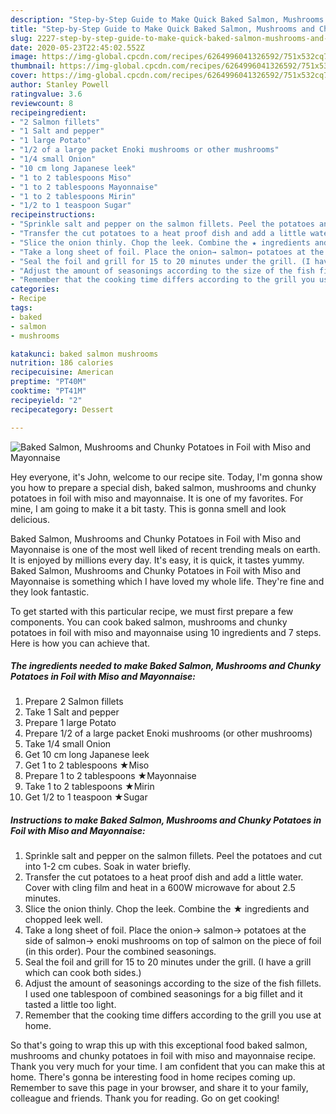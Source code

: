 ```yaml
---
description: "Step-by-Step Guide to Make Quick Baked Salmon, Mushrooms and Chunky Potatoes in Foil with Miso and Mayonnaise"
title: "Step-by-Step Guide to Make Quick Baked Salmon, Mushrooms and Chunky Potatoes in Foil with Miso and Mayonnaise"
slug: 2227-step-by-step-guide-to-make-quick-baked-salmon-mushrooms-and-chunky-potatoes-in-foil-with-miso-and-mayonnaise
date: 2020-05-23T22:45:02.552Z
image: https://img-global.cpcdn.com/recipes/6264996041326592/751x532cq70/baked-salmon-mushrooms-and-chunky-potatoes-in-foil-with-miso-and-mayonnaise-recipe-main-photo.jpg
thumbnail: https://img-global.cpcdn.com/recipes/6264996041326592/751x532cq70/baked-salmon-mushrooms-and-chunky-potatoes-in-foil-with-miso-and-mayonnaise-recipe-main-photo.jpg
cover: https://img-global.cpcdn.com/recipes/6264996041326592/751x532cq70/baked-salmon-mushrooms-and-chunky-potatoes-in-foil-with-miso-and-mayonnaise-recipe-main-photo.jpg
author: Stanley Powell
ratingvalue: 3.6
reviewcount: 8
recipeingredient:
- "2 Salmon fillets"
- "1 Salt and pepper"
- "1 large Potato"
- "1/2 of a large packet Enoki mushrooms or other mushrooms"
- "1/4 small Onion"
- "10 cm long Japanese leek"
- "1 to 2 tablespoons Miso"
- "1 to 2 tablespoons Mayonnaise"
- "1 to 2 tablespoons Mirin"
- "1/2 to 1 teaspoon Sugar"
recipeinstructions:
- "Sprinkle salt and pepper on the salmon fillets. Peel the potatoes and cut into 1-2 cm cubes. Soak in water briefly."
- "Transfer the cut potatoes to a heat proof dish and add a little water. Cover with cling film and heat in a 600W microwave for about 2.5 minutes."
- "Slice the onion thinly. Chop the leek. Combine the ★ ingredients and chopped leek well."
- "Take a long sheet of foil. Place the onion→ salmon→ potatoes at the side of salmon→ enoki mushrooms on top of salmon on the piece of foil (in this order). Pour the combined seasonings."
- "Seal the foil and grill for 15 to 20 minutes under the grill. (I have a grill which can cook both sides.)"
- "Adjust the amount of seasonings according to the size of the fish fillets. I used one tablespoon of combined seasonings for a big fillet and it tasted a little too light."
- "Remember that the cooking time differs according to the grill you use at home."
categories:
- Recipe
tags:
- baked
- salmon
- mushrooms

katakunci: baked salmon mushrooms 
nutrition: 186 calories
recipecuisine: American
preptime: "PT40M"
cooktime: "PT41M"
recipeyield: "2"
recipecategory: Dessert

---
```



![Baked Salmon, Mushrooms and Chunky Potatoes in Foil with Miso and Mayonnaise](https://img-global.cpcdn.com/recipes/6264996041326592/751x532cq70/baked-salmon-mushrooms-and-chunky-potatoes-in-foil-with-miso-and-mayonnaise-recipe-main-photo.jpg)

Hey everyone, it's John, welcome to our recipe site. Today, I'm gonna show you how to prepare a special dish, baked salmon, mushrooms and chunky potatoes in foil with miso and mayonnaise. It is one of my favorites. For mine, I am going to make it a bit tasty. This is gonna smell and look delicious.

Baked Salmon, Mushrooms and Chunky Potatoes in Foil with Miso and Mayonnaise is one of the most well liked of recent trending meals on earth. It is enjoyed by millions every day. It's easy, it is quick, it tastes yummy. Baked Salmon, Mushrooms and Chunky Potatoes in Foil with Miso and Mayonnaise is something which I have loved my whole life. They're fine and they look fantastic.




To get started with this particular recipe, we must first prepare a few components. You can cook baked salmon, mushrooms and chunky potatoes in foil with miso and mayonnaise using 10 ingredients and 7 steps. Here is how you can achieve that.

<!--inarticleads1-->

##### The ingredients needed to make Baked Salmon, Mushrooms and Chunky Potatoes in Foil with Miso and Mayonnaise:

1. Prepare 2 Salmon fillets
1. Take 1 Salt and pepper
1. Prepare 1 large Potato
1. Prepare 1/2 of a large packet Enoki mushrooms (or other mushrooms)
1. Take 1/4 small Onion
1. Get 10 cm long Japanese leek
1. Get 1 to 2 tablespoons ★Miso
1. Prepare 1 to 2 tablespoons ★Mayonnaise
1. Take 1 to 2 tablespoons ★Mirin
1. Get 1/2 to 1 teaspoon ★Sugar




<!--inarticleads2-->

##### Instructions to make Baked Salmon, Mushrooms and Chunky Potatoes in Foil with Miso and Mayonnaise:

1. Sprinkle salt and pepper on the salmon fillets. Peel the potatoes and cut into 1-2 cm cubes. Soak in water briefly.
1. Transfer the cut potatoes to a heat proof dish and add a little water. Cover with cling film and heat in a 600W microwave for about 2.5 minutes.
1. Slice the onion thinly. Chop the leek. Combine the ★ ingredients and chopped leek well.
1. Take a long sheet of foil. Place the onion→ salmon→ potatoes at the side of salmon→ enoki mushrooms on top of salmon on the piece of foil (in this order). Pour the combined seasonings.
1. Seal the foil and grill for 15 to 20 minutes under the grill. (I have a grill which can cook both sides.)
1. Adjust the amount of seasonings according to the size of the fish fillets. I used one tablespoon of combined seasonings for a big fillet and it tasted a little too light.
1. Remember that the cooking time differs according to the grill you use at home.




So that's going to wrap this up with this exceptional food baked salmon, mushrooms and chunky potatoes in foil with miso and mayonnaise recipe. Thank you very much for your time. I am confident that you can make this at home. There's gonna be interesting food in home recipes coming up. Remember to save this page in your browser, and share it to your family, colleague and friends. Thank you for reading. Go on get cooking!
